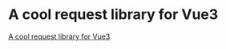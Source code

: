 # A cool request library for Vue3
[A cool request library for Vue3](https://aiwithcloud.com/2022/09/19/a_cool_request_library_for_vue3/)